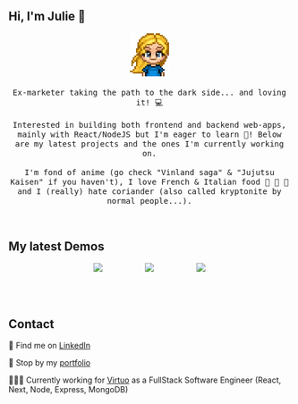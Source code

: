 ## Hi, I'm Julie 👋

<p align="center">
  <img src="https://github.com/jolisdegats/jolisdegats/blob/main/logo-girl-couleur.png" width=70>
  <br><br>
  <samp>
    Ex-marketer taking the path to the dark side... and loving it! 💻 
    <br/>
  <br/>
    Interested in building both frontend and backend web-apps, mainly with React/NodeJS but I'm eager to learn 📖! Below are my latest projects and the ones I'm currently working on.
  <br/>
  <br/>
    I'm fond of anime (go check "Vinland saga" & "Jujutsu Kaisen" if you haven't), I love French & Italian food 🧀 🍝 🍷  and I (really) hate coriander (also called kryptonite by normal people...).
</p>
  <br/>
  <h2>My latest Demos</h2>
  <pre backgroundColor="#ffffff" align="center"><a href="https://where-should-we-eat-jolisdegats.netlify.app/"><img src="https://res.cloudinary.com/dqp905mfv/image/upload/v1613785817/portfolio/ReadMe/wsweat_hie7de.jpg" width=200></a>         <a href="https://marceau-jolisdegats.netlify.app/"><img src="https://res.cloudinary.com/dqp905mfv/image/upload/v1603452120/portfolio/ReadMe/marceau_cdlfrb.jpg" width=200></a>         <a href="https://trainline-jolisdegats.netlify.app"><img src="https://res.cloudinary.com/dqp905mfv/image/upload/v1602670774/portfolio/ReadMe/trainline_nt0x19.jpg" width=200></a></pre>



<br/>
  <br/>
<h2>Contact</h2>
<p>💼 Find me on <a href="https://www.linkedin.com/in/julieszwarc/">LinkedIn</a></p>

<p>🦄 Stop by my <a href="https://julieszwarc.com">portfolio</a></p>

<p>👩🏼‍💻 Currently working for <a href="https://www.govirtuo.com">Virtuo</a> as a FullStack Software Engineer (React, Next, Node, Express, MongoDB)</p>
<br/>





<!--
**jolisdegats/jolisdegats** is a ✨ _special_ ✨ repository because its `README.md` (this file) appears on your GitHub profile.


   I am currently looking for a junior position/internship as a Fullstack JS developer, starting October '20 and preferably in Paris (just sayin'!).
    <br/>
  <br/>


Here are some ideas to get you started:

- 🔭 I’m currently working on ...
- 🌱 I’m currently learning ...
- 👯 I’m looking to collaborate on ...
- 🤔 I’m looking for help with ...
- 💬 Ask me about ...
- 📫 How to reach me: ...
- 😄 Pronouns: ...
- ⚡ Fun fact: ...
-->
